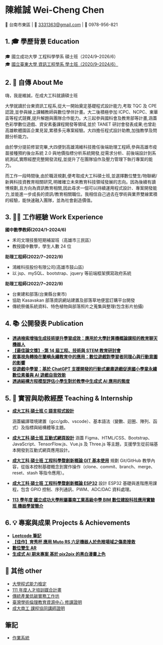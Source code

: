 # 陳維誠 Wei-Cheng Chen

📍 台南市東區 | 📧 3331363@gmail.com | 📱 0978-956-821

## 1. 🎓 學歷背景 Education

🎓 國立成功大學 工程科學學系 碩士班（2024/9–2026/6）  
🎓 [國立臺東大學 資訊工程學系 學士班（2020/9–2024/6）](./學士畢業資料/畢業證書.pdf)

## 2. 📝 自傳 About Me

嗨，我是維誠，在成⼤⼯科就讀碩士班

大學就讀於台東資訊工程系,從大一開始奠定基礎程式設計能力,考取 TQC 及 CPE 認證,並參與線上課輔教師與數位學伴計畫。大二後積極參加 ICPC、NCPC、東華盃等程式競賽,提升解題與團隊合作能力。大三起參與國科會及教育部等計畫,涵蓋色彩學數位遊戲、資安素養課程開發等領域,並於 TANET 研討會發表成果;也曾赴高雄軟體園區企業見習,累積多元專案經驗。大四擔任程式設計助教,加強教學及問題分析能力。

由於學分提前修習完畢,大四便到高雄鴻維科技擔任後端助理工程師,參與高雄市疫苗接種預約後台系統 2.0 與地價指標分析系統開發,從需求分析、前後端設計到系統測試,實際經歷完整開發流程,並提升了在團隊協作及壓力管理下執行專案的能力。

而工作一段時間後,由於職涯規劃,便考取成大工科碩士班,並選擇數位雙生/物聯網/新興科技資教育相關研究,明確確立未來教育科技領域發展的志向。因為後續有讀博規劃,且方向為資訊教育相關,因此尋求一個可以持續運用程式設計、專案開發能力,並能進一步成長的資訊/教育相關職位。我相信自己過去在學術與業界雙線累積的經驗，能快速融入團隊，並為社會創造價值。

## 3. 🧑‍💼 工作經驗 Work Experience

**國中數學教師(2024/1–2024/6)**

-   禾司文理技藝短期補習班（高雄市三民區）
-   教授國中數學，學生人數 24 位

**助理工程師(2022/7~2022/9)**

-   鴻維科技股份有限公司(高雄市鼓山區)
-   以 jsp、mySQL、bootstrap、jquery 等前端框架撰寫政府系統

**助理工程師(2022/7~2022/9)**

-   台東建和部落(台東縣台東市)
-   協助 Kasavakan 部落資訊網站建置及部落草地便當訂購平台開發
-   傳統祭儀系統資料、特色植物與部落照片之蒐集與整理(包含影片拍攝)

## 4. 📚 公開發表 Publication

<!-- -   **[2023 國科會 運用人工智慧與擴增實境技術提升小學生 STEAM 能力與學習動機之研究：以繪圖色彩認知為例](./AR色彩眼鏡/README.md)** -->

-   **[透過檢索增強生成技術提升學習成效：應用於大學計算機概論課程的教育聊天機器人](./RAG聊天機器人/README.md)**
-   **[【最佳論文獎】-第 14 屆工程、技術與 STEM 教育研討會 ](./STEM天文教育/README.md)**
-   **[敘事視角轉換在蘭嶼永續教育中的應用：數位遊戲對學習者同理心與行動意圖的影響](./阿虎的心願/README.md)**
-   **[從遊戲中學習：基於 ChatGPT 支援開發的行動式嚴肅遊戲促進國小學童永續數位素養與 AI 遊戲自我效能](./資安遊戲/README.md)**
-   **[透過結構方程模型評估小學生對於教學中生成式 AI 應用的態度](./國小線性回歸/README.md)**

## 5. 🧪 實習與助教經歷 Teaching & Internship

-   **[成大工科 碩士班 C 語言程式設計](https://github.com/kcwc1029/blog-c-cpp)**

    涵蓋編譯環境建置（gcc/gdb、vscode）、基本語法（變數、迴圈、陣列、函式）及指標與結構體等主題。

-   **[成大工科 碩士班 互動式網頁設計](https://github.com/kcwc1029/blog-web)**
    涵蓋 Figma、HTML/CSS、Bootstrap、JavaScript、TensorFlow.js、Vue.js 及 Three.js 等主題，支援學生從前端基本開發到互動式網頁應用設計。

-   **[成大工科 碩士班 工程科學暨創新概論 GIT 基本使用](https://github.com/kcwc1029/blog-git)**
    規劃 Git/GitHub 教學內容，從版本控制基礎概念到實作操作（clone、commit、branch、merge、reset、stash 等指令應用）。
-   **[成大工科 碩士班 工程科學暨創新概論 ESP32](https://github.com/kcwc1029/blog-esp32)**
    設計 ESP32 基礎與進階應用課程，包含 GPIO 控制、序列通訊、PWM、ADC/DAC 資料處理。

-   **[113 學年度 國立成功大學附屬臺南工業高級中學 BIM 數位建設科技應用實驗班 機器學習簡介](./南工機器學習簡介/機器學習&LLM&RAG.pdf)**

## 6. 💡 專案與成果 Projects & Achievements

-   **[Leetcode 筆記](./Leetcode筆記/README.md)**
-   **[【佳作】育秀杯 應用 Muto RS 六足機器人於危險場域之傷患搜救](./育秀杯六足機器人/README.md)**
-   **[數位雙生 AR](./數位雙生AR/【數位雙生AR】demo%202.1.0.pptx)**
-   **[生成式 AI 期末專案 基於 pix2pix 的黑白漫畫上色](./生成式AI%20基於pix2pix的黑白漫畫上色/生成式AI%20基於pix2pix的黑白漫畫上色.pdf)**

## 🧩 其他 other

-   [大學程式能力檢定](./CPE/CPE.png)
-   [111 年度人才培訓媒合計畫](./人才培訓媒合計畫服務證明/中衛發展中心服務證明.jpg)
-   [傳統產業低碳實務工作坊](./低碳實務工作坊/低碳實務工作坊_證書.pdf)
-   [臺灣學術倫理教育資源中心 修課證明](./倫理修課證明/臺灣學術倫理教育資源中心%20修課證明.pdf)
-   [成大南工 課程協同講師證明](./南工機器學習簡介/成大南工課程協同講師證明.pdf)

## 筆記

-   [作業系統](./作業系統/README.md)
